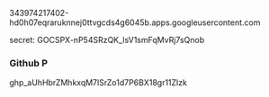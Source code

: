 343974217402-hd0h07eqraruknnej0ttvgcds4g6045b.apps.googleusercontent.com

secret: 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

### Github P
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